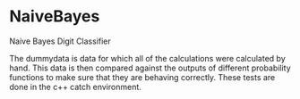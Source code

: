 # NaiveBayes
Naive Bayes Digit Classifier

The dummydata is data for which all of the calculations were calculated by hand.  This data is then compared against the outputs of different probability functions to make sure that they are behaving correctly.  These tests are done in the c++ catch environment.
